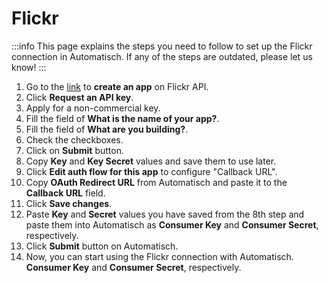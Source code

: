# Flickr

:::info
This page explains the steps you need to follow to set up the Flickr
connection in Automatisch. If any of the steps are outdated, please let us know!
:::

1. Go to the [link](https://www.flickr.com/services/apps/create/) to **create an
   app** on Flickr API.
2. Click **Request an API key**.
3. Apply for a non-commercial key.
4. Fill the field of **What is the name of your app?**.
5. Fill the field of **What are you building?**.
6. Check the checkboxes.
7. Click on **Submit** button.
8. Copy **Key** and **Key Secret** values and save them to use later.
9. Click **Edit auth flow for this app** to configure "Callback URL".
10. Copy **OAuth Redirect URL** from Automatisch and paste it to the **Callback URL** field.
11. Click **Save changes**.
12. Paste **Key** and **Secret** values you have saved from the 8th step and paste them into Automatisch as **Consumer Key** and **Consumer Secret**, respectively.
13. Click **Submit** button on Automatisch.
14. Now, you can start using the Flickr connection with Automatisch. **Consumer Key** and **Consumer Secret**, respectively.
